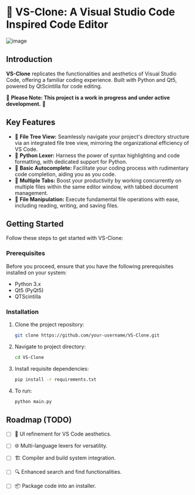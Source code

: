 # 🚀 VS-Clone: A Visual Studio Code Inspired Code Editor
![image](https://github.com/jasonsaini/VS-Clone/assets/69808698/b1bcef28-fdbc-4952-9afa-2314a2d10eb2)


## Introduction

**VS-Clone** replicates the functionalities and aesthetics of Visual Studio Code, offering a familiar coding experience. Built with Python and Qt5, powered by QtScintilla for code editing.


🚧 **Please Note: This project is a work in progress and under active development.** 🚧

## Key Features

- 📂 **File Tree View:** Seamlessly navigate your project's directory structure via an integrated file tree view, mirroring the organizational efficiency of VS Code.
- 🐍 **Python Lexer:** Harness the power of syntax highlighting and code formatting, with dedicated support for Python.
- 🎯 **Basic Autocomplete:** Facilitate your coding process with rudimentary code completion, aiding you as you code.
- 📑 **Multiple Tabs:** Boost your productivity by working concurrently on multiple files within the same editor window, with tabbed document management.
- 💾 **File Manipulation:** Execute fundamental file operations with ease, including reading, writing, and saving files.

## Getting Started

Follow these steps to get started with VS-Clone:

### Prerequisites

Before you proceed, ensure that you have the following prerequisites installed on your system:

- Python 3.x
- Qt5 (PyQt5)
- QTScintilla

### Installation

1. Clone the project repository:
   ```bash
   git clone https://github.com/your-username/VS-Clone.git

2. Navigate to project directory: 
   ```bash
   cd VS-Clone
3. Install requisite dependencies:
   ```bash
   pip install -r requirements.txt
4. To run:
   ```bash
   python main.py

## Roadmap (TODO)
- [ ] 🔨 UI refinement for VS Code aesthetics.
- [ ] 🌐 Multi-language lexers for versatility.
- [ ] 🏗️ Compiler and build system integration.
- [ ] 🔍 Enhanced search and find functionalities.
- [ ] 📦 Package code into an installer.



